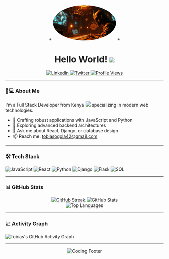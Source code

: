  <div align="center">
+   <img src="assets/creative.jpg" 
+        alt="Tobias Omondi" 
+        width="200" 
+        style="border-radius: 50%; 
+               border: 2px solid #7F3FBF;
+               box-shadow: 0 0 15px rgba(127,63,191,0.4);">
+ </div>

<h1 align="center">
  Hello World! <img src="https://media.giphy.com/media/hvRJCLFzcasrR4ia7z/giphy.gif" width="30">
</h1>

<div align="center">
  <a href="https://www.linkedin.com/in/tobias-omondi-8b1945273/">
    <img src="https://img.shields.io/badge/LinkedIn-0077B5?style=for-the-badge&logo=linkedin&logoColor=white" alt="LinkedIn">
  </a>
  <a href="https://twitter.com/TobiasOG_">
    <img src="https://img.shields.io/badge/Twitter-1DA1F2?style=for-the-badge&logo=twitter&logoColor=white" alt="Twitter">
  </a>
  <a href="https://github.com/tobias-omondi">
    <img src="https://komarev.com/ghpvc/?username=tobias-omondi&style=for-the-badge&color=blue" alt="Profile Views">
  </a>
</div>

---

### 👨💻 About Me
I'm a Full Stack Developer from Kenya <img src="https://cdn-icons-png.flaticon.com/512/197/197582.png" width="13"> specializing in modern web technologies.

- 🔭 Crafting robust applications with JavaScript and Python
- 🌱 Exploring advanced backend architectures
- 💬 Ask me about React, Django, or database design
- 📫 Reach me: [tobiasogola42@gmail.com](mailto:tobiasogola42@gmail.com)

---

### 🛠 Tech Stack
![JavaScript](https://img.shields.io/badge/-JavaScript-F7DF1E?style=flat-square&logo=javascript&logoColor=black)
![React](https://img.shields.io/badge/-React-61DAFB?style=flat-square&logo=react&logoColor=black)
![Python](https://img.shields.io/badge/-Python-3776AB?style=flat-square&logo=python&logoColor=white)
![Django](https://img.shields.io/badge/-Django-092E20?style=flat-square&logo=django&logoColor=white)
![Flask](https://img.shields.io/badge/-Flask-000000?style=flat-square&logo=flask&logoColor=white)
![SQL](https://img.shields.io/badge/-SQL-CC2927?style=flat-square&logo=sql&logoColor=white)

---

### 📊 GitHub Stats
<div align="center">
  <a href="https://git.io/streak-stats">
    <img width="48%" src="https://github-readme-streak-stats.herokuapp.com?user=tobias-omondi&theme=dark&fire=DD2727" alt="GitHub Streak">
  </a>
  <img width="48%" src="https://github-readme-stats.vercel.app/api?username=tobias-omondi&show_icons=true&theme=radical" alt="GitHub Stats">
</div>

<div align="center">
  <img src="https://github-readme-stats.vercel.app/api/top-langs/?username=tobias-omondi&layout=compact&theme=vision-friendly-dark" alt="Top Languages">
</div>

---

### 📈 Activity Graph
![Tobias's GitHub Activity Graph](https://github-readme-activity-graph.vercel.app/graph?username=tobias-omondi&theme=react-dark&hide_border=true&area=true)

---

<div align="center">
  <img src="https://media.giphy.com/media/ZVik7pBtu9dNS/giphy.gif" width="100" alt="Coding Footer">
</div>
